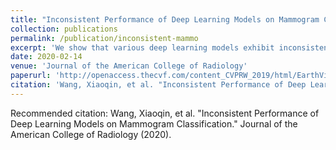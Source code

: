```yaml
---
title: "Inconsistent Performance of Deep Learning Models on Mammogram Classification"
collection: publications
permalink: /publication/inconsistent-mammo
excerpt: 'We show that various deep learning models exhibit inconsistent performance between data sources.'
date: 2020-02-14
venue: 'Journal of the American College of Radiology'
paperurl: 'http://openaccess.thecvf.com/content_CVPRW_2019/html/EarthVision/Rafique_Weakly_Supervised_Fusion_of_Multiple_Overhead_Images_CVPRW_2019_paper.html'
citation: 'Wang, Xiaoqin, et al. "Inconsistent Performance of Deep Learning Models on Mammogram Classification." Journal of the American College of Radiology (2020).'
---
```


Recommended citation: Wang, Xiaoqin, et al. "Inconsistent Performance of Deep Learning Models on Mammogram Classification." Journal of the American College of Radiology (2020).
